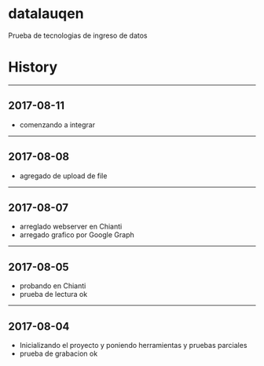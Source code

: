 # datalauqen
Prueba de tecnologias de ingreso de datos

# History


---
## 2017-08-11 
* comenzando a integrar

---
## 2017-08-08 
* agregado de upload de file

---
## 2017-08-07
* arreglado webserver en Chianti
* arregado grafico por Google Graph

---
## 2017-08-05 
* probando en Chianti 
* prueba de lectura ok

---
## 2017-08-04 
* Inicializando el proyecto y poniendo herramientas y pruebas parciales
* prueba de grabacion ok

